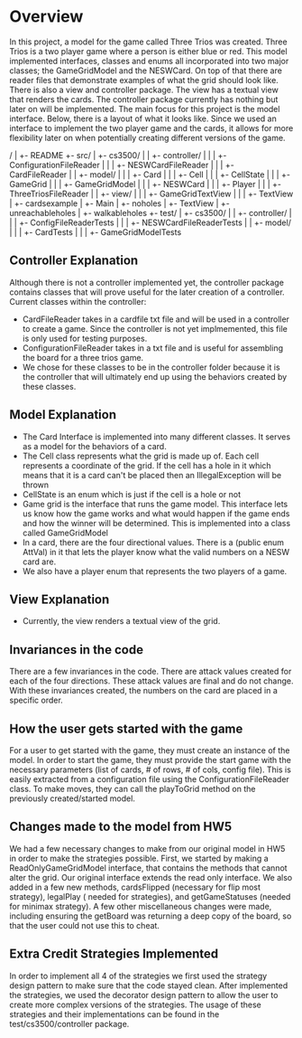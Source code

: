 # Overview

In this project, a model for the game called Three Trios was created. Three Trios is a two
player game where a person is either blue or red. This model implemented
interfaces, classes and enums all incorporated into two major classes; the GameGridModel and
the NESWCard. On top of that there are reader files that demonstrate examples of what the
grid should look like. There is also a view and controller package. The view has a textual view
that renders the cards. The controller package currently has nothing but later on will be
implemented. The main focus for this project is the model interface. Below, there is a layout of
what it looks like. Since
we used an interface to implement the two player game and the cards, it allows for more flexibility
later on when potentially creating different versions of the game.

/
| +- README
+- src/
| +- cs3500/
| | +- controller/
| | | +- ConfigurationFileReader
| | | +- NESWCardFileReader
| | | +- CardFileReader
| | +- model/
| | | +- Card
| | | +- Cell
| | | +- CellState
| | | +- GameGrid
| | | +- GameGridModel
| | | +- NESWCard
| | | +- Player
| | | +- ThreeTriosFileReader
| | +- view/
| | | +- GameGridTextView
| | | +- TextView
| +- cardsexample
| +- Main
| +- noholes
| +- TextView
| +- unreachableholes
| +- walkableholes
+- test/
| +- cs3500/
| | +- controller/
| | | +- ConfigFileReaderTests
| | | +- NESWCardFileReaderTests
| | +- model/
| | | +- CardTests
| | | +- GameGridModelTests

## Controller Explanation

Although there is not a controller implemented yet, the controller package contains classes that
will prove useful for the later creation of a controller.
Current classes within the controller:

- CardFileReader takes in a cardfile txt file and will be used in a controller to create a game.
  Since the controller is not yet implmemented, this file is only used for testing purposes.
- ConfigurationFileReader takes in a txt file and is useful for assembling the board for a three
  trios game.
- We chose for these classes to be in the controller folder because it is the controller that will
  ultimately end up using the behaviors created by these classes.

## Model Explanation

- The Card Interface is implemented into many different classes. It serves as a model for the
  behaviors of a card.
- The Cell class represents what the grid is made up of. Each cell represents a coordinate of the
  grid. If the cell has a hole in it which means that it is a card can't be placed then an
  IllegalException will be thrown
- CellState is an enum which is just if the cell is a hole or not
- Game grid is the interface that runs the game model. This interface lets us know how the game
  works and what would happen if the game ends and how the winner will be determined. This is
  implemented
  into a class called GameGridModel
- In a card, there are the four directional values. There is a (public enum AttVal) in it that lets
  the player know what the valid numbers on a NESW card are.
- We also have a player enum that represents the two players of a game.

## View Explanation

- Currently, the view renders a textual view of the grid.

## Invariances in the code

There are a few invariances in the code. There are attack values created for each of the four
directions. These attack values
are final and do not change. With these invariances created, the numbers on the card are placed in a
specific order.

## How the user gets started with the game

For a user to get started with the game, they must create an instance of the model. In order to
start the game,
they must provide the start game with the necessary parameters (list of cards, # of rows, # of cols,
config file).
This is easily extracted from a configuration file using the ConfigurationFileReader class. To make
moves, they can call
the playToGrid method on the previously created/started model.

## Changes made to the model from HW5

We had a few necessary changes to make from our original model in HW5 in order to make the
strategies possible. First, we started
by making a ReadOnlyGameGridModel interface, that contains the methods that cannot alter the grid.
Our original interface extends the read only interface.
We also added in a few new methods, cardsFlipped (necessary for flip most strategy), legalPlay (
needed for strategies), and getGameStatuses
(needed for minimax strategy). A few other miscellaneous changes were made, including ensuring the
getBoard was returning a deep copy of the board,
so that the user could not use this to cheat.

## Extra Credit Strategies Implemented

In order to implement all 4 of the strategies we first used the strategy design pattern to make sure
that the code stayed
clean. After implemented the strategies, we used the decorator design pattern to allow the user to
create more complex
versions of the strategies. The usage of these strategies and their implementations can be found in
the test/cs3500/controller
package.